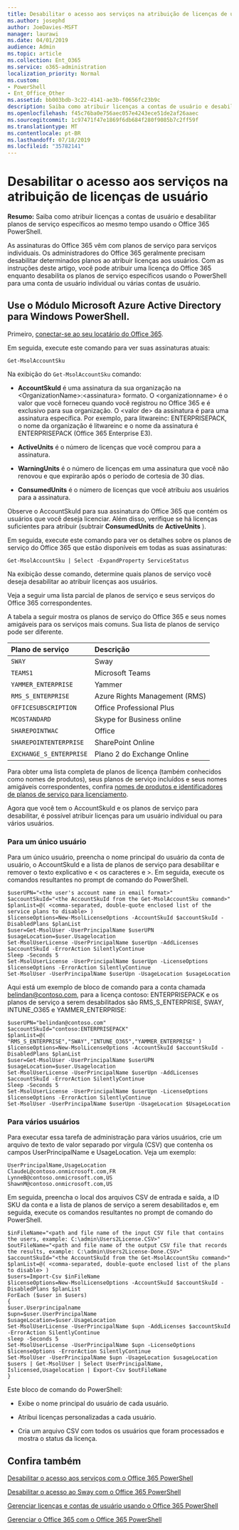 ```yaml
---
title: Desabilitar o acesso aos serviços na atribuição de licenças de usuário
ms.author: josephd
author: JoeDavies-MSFT
manager: laurawi
ms.date: 04/01/2019
audience: Admin
ms.topic: article
ms.collection: Ent_O365
ms.service: o365-administration
localization_priority: Normal
ms.custom:
- PowerShell
- Ent_Office_Other
ms.assetid: bb003bdb-3c22-4141-ae3b-f0656fc23b9c
description: Saiba como atribuir licenças a contas de usuário e desabilitar planos de serviço específicos ao mesmo tempo usando o Office 365 PowerShell.
ms.openlocfilehash: f45c76ba0e756aec057e4243ece51de2af26aaec
ms.sourcegitcommit: 1c97471f47e1869f6db684f280f9085b7c2ff59f
ms.translationtype: MT
ms.contentlocale: pt-BR
ms.lasthandoff: 07/18/2019
ms.locfileid: "35782141"
---
```

# <a name="disable-access-to-services-while-assigning-user-licenses"></a>Desabilitar o acesso aos serviços na atribuição de licenças de usuário

**Resumo:**  Saiba como atribuir licenças a contas de usuário e desabilitar planos de serviço específicos ao mesmo tempo usando o Office 365 PowerShell.
  
As assinaturas do Office 365 vêm com planos de serviço para serviços individuais. Os administradores do Office 365 geralmente precisam desabilitar determinados planos ao atribuir licenças aos usuários. Com as instruções deste artigo, você pode atribuir uma licença do Office 365 enquanto desabilita os planos de serviço específicos usando o PowerShell para uma conta de usuário individual ou várias contas de usuário.


## <a name="use-the-microsoft-azure-active-directory-module-for-windows-powershell"></a>Use o Módulo Microsoft Azure Active Directory para Windows PowerShell.

Primeiro, [conectar-se ao seu locatário do Office 365](connect-to-office-365-powershell.md#connect-with-the-microsoft-azure-active-directory-module-for-windows-powershell).

Em seguida, execute este comando para ver suas assinaturas atuais:
  
```
Get-MsolAccountSku
```

Na exibição do `Get-MsolAccountSku` comando:
  
- **AccountSkuId** é uma assinatura da sua organização na \<OrganizationName>:\<assinatura> formato. O \<organizationname> é o valor que você forneceu quando você registrou no Office 365 e é exclusivo para sua organização. O \<valor de> da assinatura é para uma assinatura específica. Por exemplo, para litwareinc: ENTERPRISEPACK, o nome da organização é litwareinc e o nome da assinatura é ENTERPRISEPACK (Office 365 Enterprise E3).
    
- **ActiveUnits** é o número de licenças que você comprou para a assinatura.
    
- **WarningUnits** é o número de licenças em uma assinatura que você não renovou e que expirarão após o período de cortesia de 30 dias.
    
- **ConsumedUnits** é o número de licenças que você atribuiu aos usuários para a assinatura.
    
Observe o AccountSkuId para sua assinatura do Office 365 que contém os usuários que você deseja licenciar. Além disso, verifique se há licenças suficientes para atribuir (subtrair **ConsumedUnits** de **ActiveUnits** ).
  
Em seguida, execute este comando para ver os detalhes sobre os planos de serviço do Office 365 que estão disponíveis em todas as suas assinaturas:
  
```
Get-MsolAccountSku | Select -ExpandProperty ServiceStatus
```

Na exibição desse comando, determine quais planos de serviço você deseja desabilitar ao atribuir licenças aos usuários.
  
Veja a seguir uma lista parcial de planos de serviço e seus serviços do Office 365 correspondentes.

A tabela a seguir mostra os planos de serviço do Office 365 e seus nomes amigáveis para os serviços mais comuns. Sua lista de planos de serviço pode ser diferente. 
  
|**Plano de serviço**|**Descrição**|
|:-----|:-----|
| `SWAY` <br/> |Sway  <br/> |
| `TEAMS1` <br/> |Microsoft Teams  <br/> |
| `YAMMER_ENTERPRISE` <br/> |Yammer  <br/> |
| `RMS_S_ENTERPRISE` <br/> |Azure Rights Management (RMS)  <br/> |
| `OFFICESUBSCRIPTION` <br/> |Office Professional Plus  <br/> |
| `MCOSTANDARD` <br/> |Skype for Business online  <br/> |
| `SHAREPOINTWAC` <br/> |Office   <br/> |
| `SHAREPOINTENTERPRISE` <br/> |SharePoint Online  <br/> |
| `EXCHANGE_S_ENTERPRISE` <br/> |Plano 2 do Exchange Online  <br/> |
   
Para obter uma lista completa de planos de licença (também conhecidos como nomes de produtos), seus planos de serviço incluídos e seus nomes amigáveis correspondentes, confira [nomes de produtos e identificadores de planos de serviço para licenciamento](https://docs.microsoft.com/azure/active-directory/users-groups-roles/licensing-service-plan-reference).
   
Agora que você tem o AccountSkuId e os planos de serviço para desabilitar, é possível atribuir licenças para um usuário individual ou para vários usuários.
  
### <a name="for-a-single-user"></a>Para um único usuário

Para um único usuário, preencha o nome principal do usuário da conta de usuário, o AccountSkuId e a lista de planos de serviço para desabilitar e remover o texto explicativo e \< os caracteres e >. Em seguida, execute os comandos resultantes no prompt de comando do PowerShell.
  
```
$userUPN="<the user's account name in email format>"
$accountSkuId="<the AccountSkuId from the Get-MsolAccountSku command>"
$planList=@( <comma-separated, double-quote enclosed list of the service plans to disable> )
$licenseOptions=New-MsolLicenseOptions -AccountSkuId $accountSkuId -DisabledPlans $planList
$user=Get-MsolUser -UserPrincipalName $userUPN
$usageLocation=$user.Usagelocation
Set-MsolUserLicense -UserPrincipalName $userUpn -AddLicenses $accountSkuId -ErrorAction SilentlyContinue
Sleep -Seconds 5
Set-MsolUserLicense -UserPrincipalName $userUpn -LicenseOptions $licenseOptions -ErrorAction SilentlyContinue
Set-MsolUser -UserPrincipalName $userUpn -UsageLocation $usageLocation
```

Aqui está um exemplo de bloco de comando para a conta chamada belindan@contoso.com, para a licença contoso: ENTERPRISEPACK e os planos de serviço a serem desabilitados são RMS_S_ENTERPRISE, SWAY, INTUNE_O365 e YAMMER_ENTERPRISE:
  
```
$userUPN="belindan@contoso.com"
$accountSkuId="contoso:ENTERPRISEPACK"
$planList=@( "RMS_S_ENTERPRISE","SWAY","INTUNE_O365","YAMMER_ENTERPRISE" )
$licenseOptions=New-MsolLicenseOptions -AccountSkuId $accountSkuId -DisabledPlans $planList
$user=Get-MsolUser -UserPrincipalName $userUPN
$usageLocation=$user.Usagelocation
Set-MsolUserLicense -UserPrincipalName $userUpn -AddLicenses $accountSkuId -ErrorAction SilentlyContinue
Sleep -Seconds 5
Set-MsolUserLicense -UserPrincipalName $userUpn -LicenseOptions $licenseOptions -ErrorAction SilentlyContinue
Set-MsolUser -UserPrincipalName $userUpn -UsageLocation $UsageLocation
```

### <a name="for-multiple-users"></a>Para vários usuários

Para executar essa tarefa de administração para vários usuários, crie um arquivo de texto de valor separado por vírgula (CSV) que contenha os campos UserPrincipalName e UsageLocation. Veja um exemplo:
  
```
UserPrincipalName,UsageLocation
ClaudeL@contoso.onmicrosoft.com,FR
LynneB@contoso.onmicrosoft.com,US
ShawnM@contoso.onmicrosoft.com,US
```

Em seguida, preencha o local dos arquivos CSV de entrada e saída, a ID SKU da conta e a lista de planos de serviço a serem desabilitados e, em seguida, execute os comandos resultantes no prompt de comando do PowerShell.
  
```
$inFileName="<path and file name of the input CSV file that contains the users, example: C:\admin\Users2License.CSV>"
$outFileName="<path and file name of the output CSV file that records the results, example: C:\admin\Users2License-Done.CSV>"
$accountSkuId="<the AccountSkuId from the Get-MsolAccountSku command>"
$planList=@( <comma-separated, double-quote enclosed list of the plans to disable> )
$users=Import-Csv $inFileName
$licenseOptions=New-MsolLicenseOptions -AccountSkuId $accountSkuId -DisabledPlans $planList
ForEach ($user in $users)
{
$user.Userprincipalname
$upn=$user.UserPrincipalName
$usageLocation=$user.UsageLocation
Set-MsolUserLicense -UserPrincipalName $upn -AddLicenses $accountSkuId -ErrorAction SilentlyContinue
sleep -Seconds 5
Set-MsolUserLicense -UserPrincipalName $upn -LicenseOptions $licenseOptions -ErrorAction SilentlyContinue
Set-MsolUser -UserPrincipalName $upn -UsageLocation $usageLocation
$users | Get-MsolUser | Select UserPrincipalName, Islicensed,Usagelocation | Export-Csv $outFileName
}
```

Este bloco de comando do PowerShell:
  
- Exibe o nome principal do usuário de cada usuário.
    
- Atribui licenças personalizadas a cada usuário.
    
- Cria um arquivo CSV com todos os usuários que foram processados e mostra o status da licença.
    
## <a name="see-also"></a>Confira também

[Desabilitar o acesso aos serviços com o Office 365 PowerShell](disable-access-to-services-with-office-365-powershell.md)
  
[Desabilitar o acesso ao Sway com o Office 365 PowerShell](disable-access-to-sway-with-office-365-powershell.md)
  
[Gerenciar licenças e contas de usuário usando o Office 365 PowerShell](manage-user-accounts-and-licenses-with-office-365-powershell.md)
  
[Gerenciar o Office 365 com o Office 365 PowerShell](manage-office-365-with-office-365-powershell.md)

